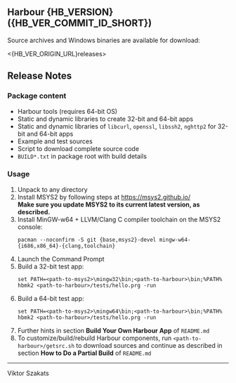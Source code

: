 ## Harbour {HB_VERSION} ({HB_VER_COMMIT_ID_SHORT})

Source archives and Windows binaries are available for download:

  <{HB_VER_ORIGIN_URL}releases>

## Release Notes

### Package content

* Harbour tools (requires 64-bit OS)
* Static and dynamic libraries to create 32-bit and 64-bit apps
* Static and dynamic libraries of `libcurl`, `openssl`, `libssh2`, `nghttp2`
  for 32-bit and 64-bit apps
* Example and test sources
* Script to download complete source code
* `BUILD*.txt` in package root with build details

### Usage

1. Unpack to any directory
2. Install MSYS2 by following steps at <https://msys2.github.io/><br>
   **Make sure you update MSYS2 to its current latest version, as described.**
3. Install MinGW-w64 + LLVM/Clang C compiler toolchain on the MSYS2 console:
   ```shell
   pacman --noconfirm -S git {base,msys2}-devel mingw-w64-{i686,x86_64}-{clang,toolchain}
   ```
4. Launch the Command Prompt
5. Build a 32-bit test app:
   ```batch
   set PATH=<path-to-msys2>\mingw32\bin;<path-to-harbour>\bin;%PATH%
   hbmk2 <path-to-harbour>/tests/hello.prg -run
   ```
6. Build a 64-bit test app:
   ```batch
   set PATH=<path-to-msys2>\mingw64\bin;<path-to-harbour>\bin;%PATH%
   hbmk2 <path-to-harbour>/tests/hello.prg -run
   ```
7. Further hints in section **Build Your Own Harbour App** of `README.md`
8. To customize/build/rebuild Harbour components, run
   `<path-to-harbour>/getsrc.sh` to download sources and continue as
   described in section **How to Do a Partial Build** of `README.md`

---
Viktor Szakats

